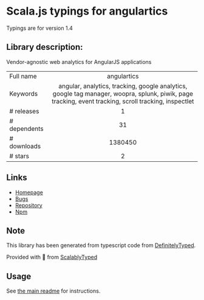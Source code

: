
# Scala.js typings for angulartics

Typings are for version 1.4

## Library description:
Vendor-agnostic web analytics for AngularJS applications

|                    |                 |
| ------------------ | :-------------: |
| Full name          | angulartics |
| Keywords           | angular, analytics, tracking, google analytics, google tag manager, woopra, splunk, piwik, page tracking, event tracking, scroll tracking, inspectlet |
| # releases         | 1 |
| # dependents       | 31 |
| # downloads        | 1380450 |
| # stars            | 2 |

## Links
- [Homepage](http://angulartics.github.io/)
- [Bugs](http://github.com/angulartics/angulartics/issues)
- [Repository](https://github.com/angulartics/angulartics)
- [Npm](https://www.npmjs.com/package/angulartics)
    


## Note
This library has been generated from typescript code from [DefinitelyTyped](https://definitelytyped.org).

Provided with :purple_heart: from [ScalablyTyped](https://github.com/oyvindberg/ScalablyTyped)

## Usage
See [the main readme](../../readme.md) for instructions.


